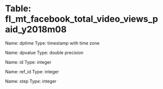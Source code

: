 Table: fl_mt_facebook_total_video_views_paid_y2018m08
=====================================================

Name: dptime
Type: timestamp with time zone

Name: dpvalue
Type: double precision

Name: id
Type: integer

Name: ref_id
Type: integer

Name: step
Type: integer

